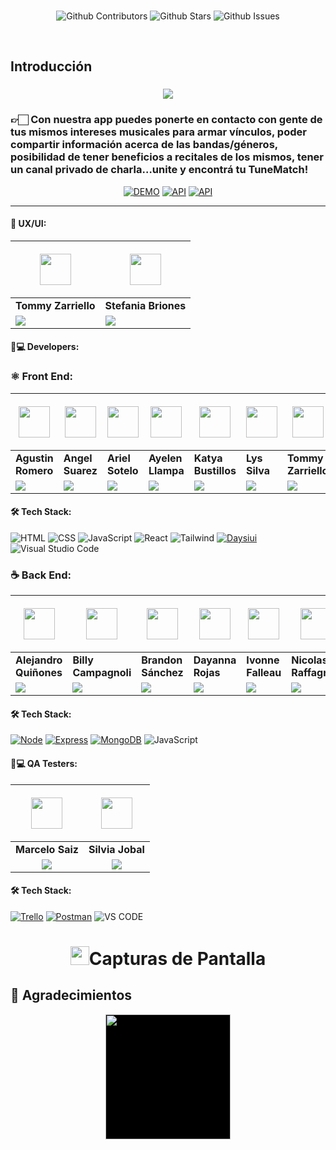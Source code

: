 <br />

<div align="center">

![Github Contributors](https://img.shields.io/github/contributors/No-Country/s11-20-m-typescript-react)
![Github Stars](https://img.shields.io/github/stars/No-Country/s11-20-m-typescript-react)
![Github Issues](https://img.shields.io/github/issues-raw/No-Country/s11-20-m-typescript-react)

</div>
<br />

## Introducción

<p align="center">
<h3 align="center"><a href="#"><img src="https://readme-typing-svg.demolab.com/?lines=Bienvenidos%20a%20TuneMatch&font=Fira%20Code&center=true&width=700&height=45&color=fff53a&vCenter=true&pause=1000&size=25" /></a>
</p>
<h3>👉🏻 Con nuestra app puedes ponerte en contacto con gente de tus mismos intereses musicales para armar vínculos, poder compartir información acerca de las bandas/géneros, posibilidad de tener beneficios a recitales de los mismos, tener un canal privado de charla…unite y encontrá tu TuneMatch!</h3>

<div align="center">

[![DEMO](https://img.shields.io/static/v1?style=for-the-badge&message=Ver%20Demo&color=F29C5E&logo=netlify&logoColor=white&label=)](https://###)
[![API](https://img.shields.io/static/v1?style=for-the-badge&message=Ver%20Video%20Promocional&color=F29C5E&logo=Youtube&logoColor=white&label=)](https://www.youtube.com)
[![API](https://img.shields.io/static/v1?style=for-the-badge&message=Ver%20Figma&color=F29C5E&logo=figma&logoColor=white&label=)](https://www.figma.com/)

</div>

<hr/>

#### 🎨 UX/UI:

| <p align="center"><img src="https://www.nicepng.com/png/full/128-1280406_user-icon-png.png" width=50></p>                                                                       | <p align="center"><img src="https://www.nicepng.com/png/full/128-1280406_user-icon-png.png" width=50></p>                                                                       |
| ------------------------------------------------------------------------------------------------------------------------------------------------------------------------------- | ------------------------------------------------------------------------------------------------------------------------------------------------------------------------------- |
| **Tommy Zarriello**                                                                                                                                                             | **Stefania Briones**                                                                                                                                                            |
| <a href="https://www.linkedin.com/in/isaias-romero/"><img src="https://img.shields.io/badge/linkedin%20-%230077B5.svg?&style=for-the-badge&logo=linkedin&logoColor=white"/></a> | <a href="https://www.linkedin.com/in/isaias-romero/"><img src="https://img.shields.io/badge/linkedin%20-%230077B5.svg?&style=for-the-badge&logo=linkedin&logoColor=white"/></a> |

#### 🧑💻 Developers:

### ⚛️ Front End:

| <p align="center"><img src="https://www.nicepng.com/png/full/128-1280406_user-icon-png.png" width=50></p>                                                                       | <p align="center"><img src="https://www.nicepng.com/png/full/128-1280406_user-icon-png.png" width=50></p>                                                                               | <p align="center"><img src="https://www.nicepng.com/png/full/128-1280406_user-icon-png.png" width=50></p>                                                                               | <p align="center"><img src="https://www.nicepng.com/png/full/128-1280406_user-icon-png.png" width=50></p>                                                                           | <p align="center"><img src="https://www.nicepng.com/png/full/128-1280406_user-icon-png.png" width=50></p>                                                                               | <p align="center"><img src="https://www.nicepng.com/png/full/128-1280406_user-icon-png.png" width=50></p>                                                                               | <p align="center"><img src="https://www.nicepng.com/png/full/128-1280406_user-icon-png.png" width=50></p>                                                                               |
| ------------------------------------------------------------------------------------------------------------------------------------------------------------------------------- | --------------------------------------------------------------------------------------------------------------------------------------------------------------------------------------- | --------------------------------------------------------------------------------------------------------------------------------------------------------------------------------------- | ----------------------------------------------------------------------------------------------------------------------------------------------------------------------------------- | --------------------------------------------------------------------------------------------------------------------------------------------------------------------------------------- | --------------------------------------------------------------------------------------------------------------------------------------------------------------------------------------- | --------------------------------------------------------------------------------------------------------------------------------------------------------------------------------------- |
| **Agustin Romero**                                                                                                                                                              | **Angel Suarez**                                                                                                                                                                        | **Ariel Sotelo**                                                                                                                                                                        | **Ayelen Llampa**                                                                                                                                                                   | **Katya Bustillos**                                                                                                                                                                     | **Lys Silva**                                                                                                                                                                           | **Tommy Zarriello**                                                                                                                                                                     |
| <a href="https://www.linkedin.com/in/isaias-romero/"><img src="https://img.shields.io/badge/linkedin%20-%230077B5.svg?&style=for-the-badge&logo=linkedin&logoColor=white"/></a> | <a href="https://www.linkedin.com/in/kevin-borge-9b1372163/"><img src="https://img.shields.io/badge/linkedin%20-%230077B5.svg?&style=for-the-badge&logo=linkedin&logoColor=white"/></a> | <a href="https://www.linkedin.com/in/kevin-borge-9b1372163/"><img src="https://img.shields.io/badge/linkedin%20-%230077B5.svg?&style=for-the-badge&logo=linkedin&logoColor=white"/></a> | <a href="https://www.linkedin.com/in/ayelen-llampa1988/"><img src="https://img.shields.io/badge/linkedin%20-%230077B5.svg?&style=for-the-badge&logo=linkedin&logoColor=white"/></a> | <a href="https://www.linkedin.com/in/kevin-borge-9b1372163/"><img src="https://img.shields.io/badge/linkedin%20-%230077B5.svg?&style=for-the-badge&logo=linkedin&logoColor=white"/></a> | <a href="https://www.linkedin.com/in/kevin-borge-9b1372163/"><img src="https://img.shields.io/badge/linkedin%20-%230077B5.svg?&style=for-the-badge&logo=linkedin&logoColor=white"/></a> | <a href="https://www.linkedin.com/in/kevin-borge-9b1372163/"><img src="https://img.shields.io/badge/linkedin%20-%230077B5.svg?&style=for-the-badge&logo=linkedin&logoColor=white"/></a> |

#### 🛠️ Tech Stack:

![HTML](https://img.shields.io/badge/HTML-E34F26?style=for-the-badge&logo=HTML5&logoColor=white) ![CSS](https://img.shields.io/badge/CSS-E34F26?style=for-the-badge&logo=CSS&logoColor=white) ![JavaScript](https://img.shields.io/badge/JS-E34F26?style=for-the-badge&logo=javascripts&logoColor=white) ![React](https://img.shields.io/badge/react-E34F26?style=for-the-badge&logo=react&logoColor=white) ![Tailwind](https://img.shields.io/badge/tailwind-E34F26?style=for-the-badge&logo=tailwind&logoColor=white)
[![Daysiui](https://img.shields.io/badge/Daysiui-purple?style=for-the-badge)](https://www.daysiui.com/)
![Visual Studio Code](https://img.shields.io/badge/Visual_Studio_Code-22A7F2?style=for-the-badge&logo=Visual%20studio&logoColor=white)

### ☕ Back End:

| <p align="center"><img src="https://www.nicepng.com/png/full/128-1280406_user-icon-png.png" width=50></p>                                                                                   | <p align="center"><img src="https://www.nicepng.com/png/full/128-1280406_user-icon-png.png" width=50></p>                                                                               | <p align="center"><img src="https://www.nicepng.com/png/full/128-1280406_user-icon-png.png" width=50></p>                                                                               | <p align="center"><img src="https://www.nicepng.com/png/full/128-1280406_user-icon-png.png" width=50></p>                                                                           | <p align="center"><img src="https://www.nicepng.com/png/full/128-1280406_user-icon-png.png" width=50></p>                                                                               | <p align="center"><img src="https://www.nicepng.com/png/full/128-1280406_user-icon-png.png" width=50></p>                                                                               | <p align="center"><img src="https://www.nicepng.com/png/full/128-1280406_user-icon-png.png" width=50></p>                                                                                      |
| ------------------------------------------------------------------------------------------------------------------------------------------------------------------------------------------- | --------------------------------------------------------------------------------------------------------------------------------------------------------------------------------------- | --------------------------------------------------------------------------------------------------------------------------------------------------------------------------------------- | ----------------------------------------------------------------------------------------------------------------------------------------------------------------------------------- | --------------------------------------------------------------------------------------------------------------------------------------------------------------------------------------- | --------------------------------------------------------------------------------------------------------------------------------------------------------------------------------------- | ---------------------------------------------------------------------------------------------------------------------------------------------------------------------------------------------- |
| **Alejandro Quiñones**                                                                                                                                                                      | **Billy Campagnoli**                                                                                                                                                                    | **Brandon Sánchez**                                                                                                                                                                     | **Dayanna Rojas**                                                                                                                                                                   | **Ivonne Falleau**                                                                                                                                                                      | **Nicolas Raffagnini**                                                                                                                                                                  | **Santiago Aquino**                                                                                                                                                                            |
| <a href="https://www.linkedin.com/in/alejandro-quinones-arenas/"><img src="https://img.shields.io/badge/linkedin%20-%230077B5.svg?&style=for-the-badge&logo=linkedin&logoColor=white"/></a> | <a href="https://www.linkedin.com/in/kevin-borge-9b1372163/"><img src="https://img.shields.io/badge/linkedin%20-%230077B5.svg?&style=for-the-badge&logo=linkedin&logoColor=white"/></a> | <a href="https://www.linkedin.com/in/kevin-borge-9b1372163/"><img src="https://img.shields.io/badge/linkedin%20-%230077B5.svg?&style=for-the-badge&logo=linkedin&logoColor=white"/></a> | <a href="https://www.linkedin.com/in/ayelen-llampa1988/"><img src="https://img.shields.io/badge/linkedin%20-%230077B5.svg?&style=for-the-badge&logo=linkedin&logoColor=white"/></a> | <a href="https://www.linkedin.com/in/kevin-borge-9b1372163/"><img src="https://img.shields.io/badge/linkedin%20-%230077B5.svg?&style=for-the-badge&logo=linkedin&logoColor=white"/></a> | <a href="https://www.linkedin.com/in/kevin-borge-9b1372163/"><img src="https://img.shields.io/badge/linkedin%20-%230077B5.svg?&style=for-the-badge&logo=linkedin&logoColor=white"/></a> | <a href="https://www.linkedin.com/in/santiagoaquino-desarrollador/"><img src="https://img.shields.io/badge/linkedin%20-%230077B5.svg?&style=for-the-badge&logo=linkedin&logoColor=white"/></a> |

#### 🛠️ Tech Stack:

[![Node](https://img.shields.io/badge/Node-green?style=for-the-badge&logo=node.js)](https://nodejs.org/)
[![Express](https://img.shields.io/badge/Express-blue?style=for-the-badge&logo=express)](https://expressjs.com/)
[![MongoDB](https://img.shields.io/badge/MongoDB-green?style=for-the-badge&logo=mongodb)](https://www.mongodb.com/)
![JavaScript](https://img.shields.io/badge/JS-E34F26?style=for-the-badge&logo=javascripts&logoColor=white)

#### 🧑💻 QA Testers:

|                                   <p align="center"><img src="https://www.nicepng.com/png/full/128-1280406_user-icon-png.png" width=50></p>                                    |                                          <p align="center"><img src="https://www.nicepng.com/png/full/128-1280406_user-icon-png.png" width=50></p>                                          |
| :----------------------------------------------------------------------------------------------------------------------------------------------------------------------------: | :-----------------------------------------------------------------------------------------------------------------------------------------------------------------------------------------: |
|                                                                                **Marcelo Saiz**                                                                                |                                                                                      **Silvia Jobal**                                                                                       |
| <a href="https://www.linkedin.com/in/irene-vargas/"><img src="https://img.shields.io/badge/linkedin%20-%230077B5.svg?&style=for-the-badge&logo=linkedin&logoColor=white"/></a> | <a href="https://www.linkedin.com/in/ludmila-torres-giovannini/"><img src="https://img.shields.io/badge/linkedin%20-%230077B5.svg?&style=for-the-badge&logo=linkedin&logoColor=white"/></a> |

#### 🛠️ Tech Stack:

[![Trello](https://img.shields.io/badge/Trello-blue?style=for-the-badge&logo=trello)](https://trello.com/)
[![Postman](https://img.shields.io/badge/Postman-orange?style=for-the-badge&logo=postman)](https://www.postman.com/)
![VS CODE](https://img.shields.io/badge/-VS%20CODE-blueviolet?style=for-the-badge&logo=Visual%20studio&logoColor=white)

<!-- Screenshots -->
<h1 align="center"> 
<img src="https://media1.giphy.com/media/xcFJX6T9z2iqiB9Ud9/giphy.gif" width="30px">Capturas de Pantalla
</h1>

## 🤝 Agradecimientos

<div align='center'>
  <a href="https://www.nocountry.tech/" target="_blank">
    <img style='background-color:black;' src="https://encrypted-tbn0.gstatic.com/images?q=tbn:ANd9GcQsukYB3HL90LSwYv_RIR2O2OlCV8Sbkx2eNHv8nRvOu8L16FxLQ0nPzY02wQ_BJOfQZw&usqp=CAU" width="200">
  </a>
</div>
